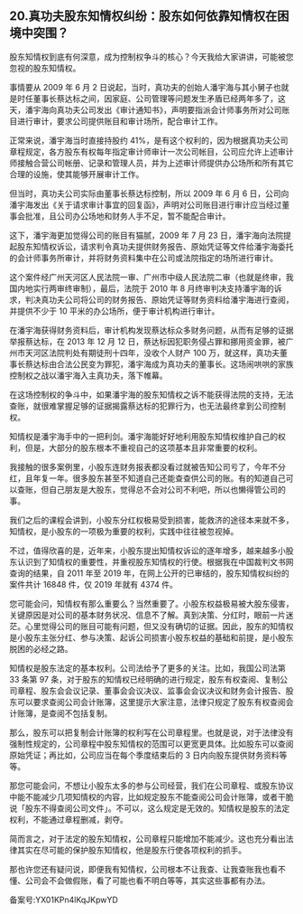 ## 20.真功夫股东知情权纠纷：股东如何依靠知情权在困境中突围？
股东知情权到底有何深意，成为控制权争斗的核心？今天我给大家讲讲，可能被您忽视的股东知情权。


事情要从 2009 年 6 月 2 日说起，当时，真功夫的创始人潘宇海与其小舅子也就是时任董事长蔡达标之间，因家庭、公司管理等问题发生矛盾已经两年多了，这天，潘宇海向真功夫公司发出《审计通知书》，声明要指派会计师事务所对公司账目进行审计，要求公司提供账目和审计场所，配合审计工作。


正常来说，潘宇海当时直接持股约 41%，是有这个权利的，因为根据真功夫公司章程规定，各方股东有权每年指定审计师审计一次公司帐目，公司应允许上述审计师接触合营公司帐册、记录和管理人员，并为上述审计师提供办公场所和所有其它合理的设施，使其能够开展审计工作。


但当时，真功夫公司实际由董事长蔡达标控制，所以 2009 年 6 月 6 日，公司向潘宇海发出《关于请求审计事宜的回复函》，声明对公司账目进行审计应当经过董事会批准，且公司办公场地和财务人手不足，暂不能配合审计。


这下，潘宇海更加觉得公司的账目有猫腻，2009 年 7 月 23 日，潘宇海向法院提起股东知情权诉讼，请求判令真功夫提供财务报告、原始凭证等文件给潘宇海委托的会计师事务所审计，并将财务资料集中在公司或法院指定的场所进行审计。


这个案件经广州天河区人民法院一审、广州市中级人民法院二审（也就是终审，我国内地实行两审终审制），最后，法院于 2010 年 8 月终审判决支持潘宇海的诉求，判决真功夫公司将公司的财务报告、原始凭证等财务资料给潘宇海进行查阅，并提供不少于 10 平米的办公场所，便于审计机构进行审计。


在潘宇海获得财务资料后，审计机构发现蔡达标众多财务问题，从而有足够的证据举报蔡达标，在 2013 年 12 月 12 日，蔡达标因犯职务侵占罪和挪用资金罪，被广州市天河区法院判处有期徒刑十四年，没收个人财产 100 万，就这样，真功夫董事长蔡达标由合法公民变为罪犯，潘宇海成为真功夫的董事长。这场闹哄哄的家族控制权之战以潘宇海入主真功夫，落下帷幕。


在这场控制权的争斗中，如果潘宇海的股东知情权之诉不能获得法院的支持，无法查账，就很难掌握足够的证据揭露蔡达标的犯罪行为，也无法最终拿到公司控制权。


知情权是潘宇海手中的一把利剑。潘宇海能好好地利用股东知情权维护自己的权利，但是，大部分的股东根本不重视自己的这项基本且非常重要的权利。


我接触的很多案例里，小股东连财务报表都没看过就被告知公司亏了，今年不分红，且年复一年。很多股东甚至不知道自己还能查查供公司的账。有的知道自己可以查账，但自己朋友是大股东，觉得总不会对公司不利吧，所以也懒得管公司的事。


我们之后的课程会讲到，小股东分红权极易受到损害，能救济的途径本来就不多，知情权，是小股东的一项极为重要的权利，实践中往往被忽视掉。


不过，值得欣喜的是，近年来，小股东提出知情权诉讼的逐年增多，越来越多小股东认识到了知情权的重要性，并重视股东知情权的行使。根据我在中国裁判文书网查询的结果，自 2011 年至 2019 年，在网上公开的已审结的，股东知情权纠纷的案件共计 16848 件，仅 2019 年就有 4374 件。


您可能会问，知情权有那么重要么？当然重要了。小股东权益极易被大股东侵害，关键原因是对公司的基本财务状况、信息不了解。真到决策、分红时，眼前一片迷茫。心里觉得公司的账目可能有问题，但又没有确切的证据。因此，股东的知情权是小股东主张分红、参与决策、起诉公司损害小股东权益的基础和前提，是小股东脱困的必经之路。


知情权是股东法定的基本权利。公司法给予了更多的关注。比如，我国公司法第 33 条第 97 条，对于股东的知情权已经明确的进行规定，股东有权查阅、复制公司章程、股东会会议记录、董事会会议决议、监事会会议决议和财务会计报告、股东可以要求查阅公司会计账簿，这里提示大家注意，法律只规定了股东有权查阅会计账簿，是查阅不包括复制。


那么，股东可以把复制会计账簿的权利写在公司章程里。也就是说，对于法律没有强制性规定的，公司章程中股东知情权的范围可以更宽更具体。比如股东可以查阅原始凭证；再比如，公司应当在每个季度结束后的 3 日内向股东提供财务资料等等。


那您可能会问，不想让小股东太多的参与公司经营，我们在公司章程、或股东协议中能不能减少几项知情权的内容，比如规定股东不能查阅公司会计账簿，或者干脆说「股东不得查阅公司文件」。不可以，这么规定是无效的。知情权是股东的法定权利，不能通过章程删减，剥夺。


简而言之，对于法定的股东知情权，公司章程只能增加不能减少。这也充分看出法律其实在尽可能的保护股东知情权，他是股东行使各项权利的抓手。


那也许您还有疑问说，即便我有知情权，公司根本不让我查、让我查账我也看不懂、公司会不会做假账，看了可能也看不明白等等，其实这些事都有办法。


备案号:YX01KPn4lKqJKpwYD


